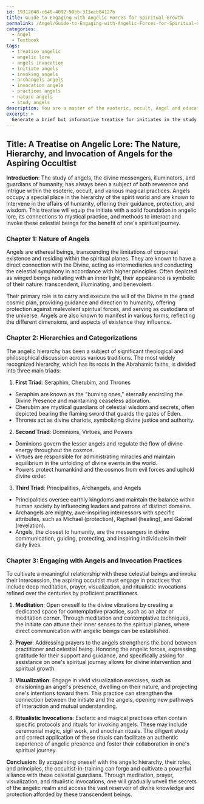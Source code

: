 ```yaml
---
id: 19312048-c646-4092-99bb-313ecb84127b
title: Guide to Engaging with Angelic Forces for Spiritual Growth
permalink: /Angel/Guide-to-Engaging-with-Angelic-Forces-for-Spiritual-Growth/
categories:
  - Angel
  - Textbook
tags:
  - treatise angelic
  - angelic lore
  - angels invocation
  - initiate angels
  - invoking angels
  - archangels angels
  - invocation angels
  - practices angels
  - nature angels
  - study angels
description: You are a master of the esoteric, occult, Angel and education, you have written many textbooks on the subject in ways that provide students with rich and deep understanding of the subject. You are being asked to write textbook-like sections on a topic and you do it with full context, explainability, and reliability in accuracy to the true facts of the topic at hand, in a textbook style that a student would easily be able to learn from, in a rich, engaging, and contextual way. Always include relevant context (such as formulas and history), related concepts, and in a way that someone can gain deep insights from.
excerpt: > 
  Generate a brief but informative treatise for initiates in the study of the occult, discussing the nature and hierarchy of angels. Please include information regarding their roles, categorizations, and involvement in various esoteric and magical practices. Additionally, provide insights on how to engage with angels or invoke their intercession for the benefit of the practitioners.
---
```


## Title: A Treatise on Angelic Lore: The Nature, Hierarchy, and Invocation of Angels for the Aspiring Occultist

**Introduction**:
The study of angels, the divine messengers, illuminators, and guardians of humanity, has always been a subject of both reverence and intrigue within the esoteric, occult, and various magical practices. Angels occupy a special place in the hierarchy of the spirit world and are known to intervene in the affairs of humanity, offering their guidance, protection, and wisdom. This treatise will equip the initiate with a solid foundation in angelic lore, its connections to mystical practice, and methods to interact and invoke these celestial beings for the benefit of one's spiritual journey.

### Chapter 1: Nature of Angels
Angels are ethereal beings, transcending the limitations of corporeal existence and residing within the spiritual planes. They are known to have a direct connection with the Divine, acting as intermediaries and conducting the celestial symphony in accordance with higher principles. Often depicted as winged beings radiating with an inner light, their appearance is symbolic of their nature: transcendent, illuminating, and benevolent.

Their primary role is to carry and execute the will of the Divine in the grand cosmic plan, providing guidance and direction to humanity, offering protection against malevolent spiritual forces, and serving as custodians of the universe. Angels are also known to manifest in various forms, reflecting the different dimensions, and aspects of existence they influence.

### Chapter 2: Hierarchies and Categorizations
The angelic hierarchy has been a subject of significant theological and philosophical discussion across various traditions. The most widely recognized hierarchy, which has its roots in the Abrahamic faiths, is divided into three main triads:

1. **First Triad**: Seraphim, Cherubim, and Thrones 
- Seraphim are known as the "burning ones," eternally encircling the Divine Presence and maintaining ceaseless adoration. 
- Cherubim are mystical guardians of celestial wisdom and secrets, often depicted bearing the flaming sword that guards the gates of Eden.
- Thrones act as divine chariots, symbolizing divine justice and authority.

2. **Second Triad**: Dominions, Virtues, and Powers
- Dominions govern the lesser angels and regulate the flow of divine energy throughout the cosmos.
- Virtues are responsible for administrating miracles and maintain equilibrium in the unfolding of divine events in the world.
- Powers protect humankind and the cosmos from evil forces and uphold divine order.

3. **Third Triad**: Principalities, Archangels, and Angels
- Principalities oversee earthly kingdoms and maintain the balance within human society by influencing leaders and patrons of distinct domains.
- Archangels are mighty, awe-inspiring intercessors with specific attributes, such as Michael (protection), Raphael (healing), and Gabriel (revelation).
- Angels, the closest to humanity, are the messengers in divine communication, guiding, protecting, and inspiring individuals in their daily lives.

### Chapter 3: Engaging with Angels and Invocation Practices
To cultivate a meaningful relationship with these celestial beings and invoke their intercession, the aspiring occultist must engage in practices that include deep meditation, prayer, visualization, and ritualistic invocations refined over the centuries by proficient practitioners.

1. **Meditation**: Open oneself to the divine vibrations by creating a dedicated space for contemplative practice, such as an altar or meditation corner. Through meditation and contemplative techniques, the initiate can attune their inner senses to the spiritual planes, where direct communication with angelic beings can be established.

2. **Prayer**: Addressing prayers to the angels strengthens the bond between practitioner and celestial being. Honoring the angelic forces, expressing gratitude for their support and guidance, and specifically asking for assistance on one's spiritual journey allows for divine intervention and spiritual growth.

3. **Visualization**: Engage in vivid visualization exercises, such as envisioning an angel's presence, dwelling on their nature, and projecting one's intentions toward them. This practice can strengthen the connection between the initiate and the angels, opening new pathways of interaction and mutual understanding.

4. **Ritualistic Invocations**: Esoteric and magical practices often contain specific protocols and rituals for invoking angels. These may include ceremonial magic, sigil work, and enochian rituals. The diligent study and correct application of these rituals can facilitate an authentic experience of angelic presence and foster their collaboration in one's spiritual journey.

**Conclusion**:
By acquainting oneself with the angelic hierarchy, their roles, and principles, the occultist-in-training can forge and cultivate a powerful alliance with these celestial guardians. Through meditation, prayer, visualization, and ritualistic invocations, one will gradually unveil the secrets of the angelic realm and access the vast reservoir of divine knowledge and protection afforded by these transcendent beings.
